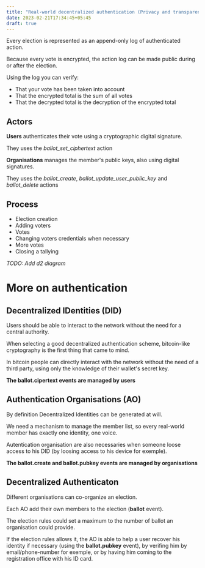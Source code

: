 ```yaml
---
title: "Real-world decentralized authentication (Privacy and transparency)"
date: 2023-02-21T17:34:45+05:45
draft: true
---
```


Every election is represented as an append-only log of authenticated action.

Because every vote is encrypted, the action log can be made public during or after the election.

Using the log you can verify:
- That your vote has been taken into account
- That the encrypted total is the sum of all votes
- That the decrypted total is the decryption of the encrypted total

## Actors

**Users** authenticates their vote using a cryptographic digital signature.

They uses the _ballot_set_ciphertext_ action

**Organisations** manages the member's public keys, also using digital signatures.

They uses the _ballot_create_, _ballot_update_user_public_key_ and _ballot_delete_ actions

## Process

- Election creation
- Adding voters
- Votes
- Changing voters credentials when necessary
- More votes
- Closing a tallying

_TODO: Add d2 diagram_

# More on authentication

## Decentralized IDentities (DID)

Users should be able to interact to the network without the need for a central authority.

When selecting a good decentralized authentication scheme, bitcoin-like cryptography is the first thing that came to mind.

In bitcoin people can directly interact with the network without the need of a third party, using only the knowledge of their wallet's secret key.

**The ballot.cipertext events are managed by users**

## Authentication Organisations (AO)

By definition Decentralized Identities can be generated at will.

We need a mechanism to manage the member list, so every real-world member has exactly one identity, one voice.

Autentication organisation are also necessaries when someone loose access to his DID (by loosing access to his device for exemple).

**The ballot.create and ballot.pubkey events are managed by organisations**

## Decentralized Authenticaton

Different organisations can co-organize an election.

Each AO add their own members to the election (**ballot** event).

The election rules could set a maximum to the number of ballot an organisation could provide.

If the election rules allows it, the AO is able to help a user recover his identity if necessary (using the **ballot.pubkey** event), by verifing him by email/phone-number for exemple, or by having him coming to the registration office with his ID card.
